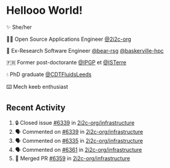 # Hellooo World!

✨ She/her

👩‍💻 Open Source Applications Engineer [@2i2c-org](https://2i2c.org/)

🐻 Ex-Research Software Engineer [@bear-rsg](https://github.com/bear-rsg) [@baskerville-hpc](https://github.com/baskerville-hpc) 

🇫🇷 Former post-doctorante [@IPGP](https://github.com/IPGP) et [@ISTerre](https://www.isterre.fr/) 

💧 PhD graduate [@CDTFluidsLeeds](https://fluid-dynamics.leeds.ac.uk/) 

⌨️ Mech keeb enthusiast 

## Recent Activity 

<!--START_SECTION:activity-->
1. 🔒 Closed issue [#6339](https://github.com/2i2c-org/infrastructure/issues/6339) in [2i2c-org/infrastructure](https://github.com/2i2c-org/infrastructure)
2. 🗣 Commented on [#6339](https://github.com/2i2c-org/infrastructure/issues/6339#issuecomment-3074461011) in [2i2c-org/infrastructure](https://github.com/2i2c-org/infrastructure)
3. 🗣 Commented on [#6335](https://github.com/2i2c-org/infrastructure/issues/6335#issuecomment-3070431918) in [2i2c-org/infrastructure](https://github.com/2i2c-org/infrastructure)
4. 🗣 Commented on [#6361](https://github.com/2i2c-org/infrastructure/issues/6361#issuecomment-3070420729) in [2i2c-org/infrastructure](https://github.com/2i2c-org/infrastructure)
5. 🎉 Merged PR [#6359](https://github.com/2i2c-org/infrastructure/pull/6359) in [2i2c-org/infrastructure](https://github.com/2i2c-org/infrastructure)
<!--END_SECTION:activity-->
